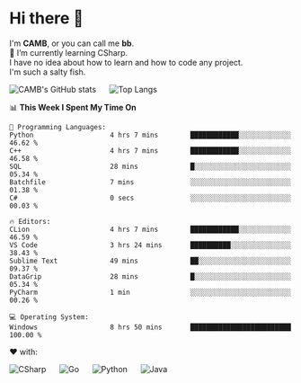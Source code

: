 # Hi there 👋
<!--
**CAMB-dev/CAMB-dev** is a ✨ _special_ ✨ repository because its `README.md` (this file) appears on your GitHub profile.

Here are some ideas to get you started:

- 🔭 I’m currently working on ...
- 🌱 I’m currently learning ...
- 👯 I’m looking to collaborate on ...
- 🤔 I’m looking for help with ...
- 💬 Ask me about ...
- 📫 How to reach me: ...
- 😄 Pronouns: ...
- ⚡ Fun fact: ...
-->
 I'm **CAMB**, or you can call me **bb**.  
 🌱 I’m currently learning CSharp.  
 I have no idea about how to learn and how to code any project.  
 I'm such a salty fish.
 
 
![CAMB's GitHub stats](https://github-readme-stats.vercel.app/api?username=CAMB-dev&show_icons=true&theme=tokyonight)
&nbsp;&nbsp;&nbsp;&nbsp;
![Top Langs](https://github-readme-stats.vercel.app/api/top-langs/?username=CAMB-dev&langs_count=5&theme=tokyonight)


<!--START_SECTION:waka-->
📊 **This Week I Spent My Time On** 

```text
💬 Programming Languages: 
Python                   4 hrs 7 mins        ████████████░░░░░░░░░░░░░   46.62 % 
C++                      4 hrs 7 mins        ████████████░░░░░░░░░░░░░   46.58 % 
SQL                      28 mins             █░░░░░░░░░░░░░░░░░░░░░░░░   05.34 % 
Batchfile                7 mins              ░░░░░░░░░░░░░░░░░░░░░░░░░   01.38 % 
C#                       0 secs              ░░░░░░░░░░░░░░░░░░░░░░░░░   00.03 % 

🔥 Editors: 
CLion                    4 hrs 7 mins        ████████████░░░░░░░░░░░░░   46.59 % 
VS Code                  3 hrs 24 mins       ██████████░░░░░░░░░░░░░░░   38.43 % 
Sublime Text             49 mins             ██░░░░░░░░░░░░░░░░░░░░░░░   09.37 % 
DataGrip                 28 mins             █░░░░░░░░░░░░░░░░░░░░░░░░   05.34 % 
PyCharm                  1 min               ░░░░░░░░░░░░░░░░░░░░░░░░░   00.26 % 

💻 Operating System: 
Windows                  8 hrs 50 mins       █████████████████████████   100.00 % 
```


<!--END_SECTION:waka-->


❤ with:

![CSharp](https://img.shields.io/badge/CSharp-%23512BD4?style=for-the-badge&logo=.net)
&nbsp;&nbsp;&nbsp;&nbsp;
![Go](https://img.shields.io/badge/Go-000000?style=for-the-badge&logo=go)
&nbsp;&nbsp;&nbsp;&nbsp;
![Python](https://img.shields.io/badge/Python-000000?style=for-the-badge&logo=python)
&nbsp;&nbsp;&nbsp;&nbsp;
![Java](https://img.shields.io/badge/Java-964B00?style=for-the-badge&logo=openjdk)
